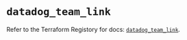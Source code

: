 # `datadog_team_link`

Refer to the Terraform Registory for docs: [`datadog_team_link`](https://registry.terraform.io/providers/datadog/datadog/3.27.0/docs/resources/team_link).
